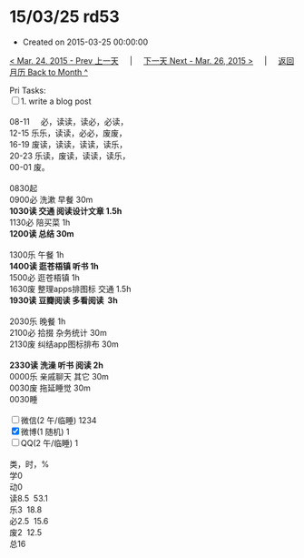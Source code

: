 # 15/03/25 rd53

- Created on 2015-03-25 00:00:00

[< Mar. 24, 2015 - Prev 上一天](/_archived/lifelogs/2015/03/d24.md) &nbsp; &nbsp; | &nbsp; &nbsp; [下一天 Next - Mar. 26, 2015 >](/_archived/lifelogs/2015/03/d26.md) &nbsp; &nbsp; |  &nbsp; &nbsp; [返回月历 Back to Month ^](/_archived/lifelogs/2015/03/index.md)
<br/><div>Pri Tasks:<br/><input type="checkbox" />1. write a blog post</div><div><div><br/></div>08-11     必，读读，读必，必读，<br/>12-15 乐乐，读读，必必，废废，<br/>16-19 废读，读读，读读，读乐，<br/>20-23 乐读，废读，读读，读乐，</div><div>00-01 废。<br/><div><br/></div>0830起<br/>0900必 洗漱 早餐 30m<br/><b>1030读 交通 阅读设计文章 1.5h<br/></b> 1130必 陪买菜 1h</div><div><b>1200读 总结 30m</b></div><div><div><br/></div>1300乐 午餐 1h</div><div><b>1400读 逛苍梧镇 听书 1h</b></div><div>1500必 逛苍梧镇 1h</div><div>1630废 整理apps排图标 交通 1.5h</div><div><b>1930读 豆瓣阅读 多看阅读  3h</b><br/><div><br/></div>2030乐 晚餐 1h</div><div>2100必 拾掇 杂务统计 30m</div><div>2130废 纠结app图标排布 30m</div><div><br/><b>2330读 洗澡 听书 阅读 2h</b></div><div>0000乐 亲戚聊天 其它 30m</div><div>0030废 拖延睡觉 30m</div><div>0030睡</div><div><br/><input type="checkbox" />微信(2 午/临睡) 1234<br/><input type="checkbox" checked="true" />微博(1 随机) 1<br/><input type="checkbox" />QQ(2 午/临睡) 1<br/><div><br/></div>类，时，%<br/>学0<br/>动0<br/>读8.5  53.1<br/>乐3  18.8<br/>必2.5  15.6<br/>废2  12.5<br/>总16</div>
